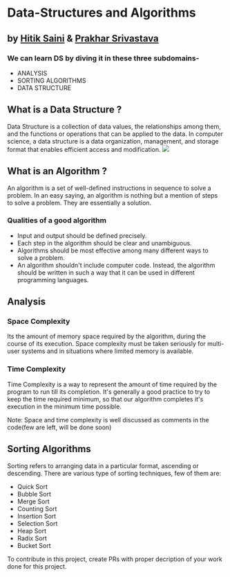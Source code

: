 # Data-Structures and Algorithms
## by [Hitik Saini](https://hitik20.tech/) & [Prakhar Srivastava](https://www.linkedin.com/in/prakhar-srivastava-14b660193/)
### We can learn DS by diving it in these three subdomains-
* ANALYSIS
* SORTING ALGORITHMS
* DATA STRUCTURE

## What is a Data Structure ?
Data Structure is a collection of data values, the relationships among them, and the functions or operations that can be applied to the data.
In computer science, a data structure is a data organization, management, and storage format that enables efficient access and modification.
<img src="https://raw.githubusercontent.com/hitiksaini/Data-Structures/master/other_data/types.png">

## What is an Algorithm ? 
An algorithm is a set of well-defined instructions in sequence to solve a problem. In an easy saying, an algorithm is nothing but a mention of steps to solve a problem. They are essentially a solution.
### Qualities of a good algorithm
* Input and output should be defined precisely.
* Each step in the algorithm should be clear and unambiguous.
* Algorithms should be most effective among many different ways to solve a problem.
* An algorithm shouldn't include computer code. Instead, the algorithm should be written in such a way that it can be used in different programming languages.



## Analysis

### Space Complexity
Its the amount of memory space required by the algorithm, during the course of its execution. Space complexity must be taken seriously for multi-user systems and in situations where limited memory is available.

### Time Complexity
Time Complexity is a way to represent the amount of time required by the program to run till its completion. It's generally a good practice to try to keep the time required minimum, so that our algorithm completes it's execution in the minimum time possible.

Note: Space and time complexity is well discussed as comments in the code(few are left, will be done soon)

## Sorting Algorithms
Sorting refers to arranging data in a particular format, ascending or descending. 
There are various type of sorting techniques, few of them are:
* Quick Sort
* Bubble Sort
* Merge Sort
* Counting Sort
* Insertion Sort
* Selection Sort
* Heap Sort
* Radix Sort
* Bucket Sort <br>

To contribute in this project, create PRs with proper decription of your work done for this project. 
